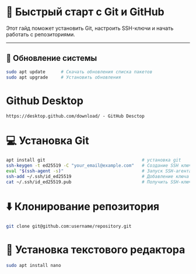 # 🚀 Быстрый старт с Git и GitHub

Этот гайд поможет установить Git, настроить SSH-ключи и начать работать с репозиториями.

---

## 🔧 Обновление системы
```bash
sudo apt update      # Скачать обновления списка пакетов
sudo apt upgrade     # Установить обновления
```
# Github Desktop
```Links
https://desktop.github.com/download/ - GitHub Desctop
```
# 💻 Установка Git
```bash
apt install git                                     # установка git
ssh-keygen -t ed25519 -C "your_email@example.com"   # Создание SSH ключа
eval "$(ssh-agent -s)"                              # Запуск SSH-агента
ssh-add ~/.ssh/id_ed25519                           # Добавление ключа
cat ~/.ssh/id_ed25519.pub                           # Получить SSH-ключ (для GitHub)
```
# ⬇️ Клонирование репозитория
```bash
git clone git@github.com:username/repository.git
```
# 📝 Установка текстового редактора
```bash
sudo apt install nano
```







